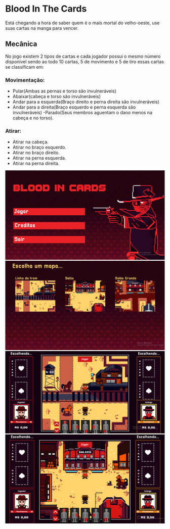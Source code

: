 # Blood In The Cards
Está chegando a hora de saber quem é o mais mortal do velho-oeste, use suas cartas na manga para vencer.

## Mecânica
No jogo existem 2 tipos de cartas e cada jogador possui o mesmo número disponível sendo ao todo 10  cartas, 5 de movimento e 5 de tiro essas cartas se classificam em: 

### Movimentação: 
- Pular(Ambas as pernas e torso são invulneráveis)
- Abaixar(cabeça e torso são invulneráveis)
- Andar para a esquerda(Braço direito e perna direita são invulneráveis)
- Andar para a direita(Braço esquerdo e perna esquerda são invulneráveis) -Parado(Seus membros aguentam o dano menos na cabeça e no torso).

### Atirar: 
- Atirar na cabeça.
- Atirar no braço esquerdo.
- Atirar no braço direito. 
- Atirar na perna esquerda.
- Atirar na perna direita.

<img src="./github/unknown_3.png"/>
<img src="./github/unknown.png"/>
<img src="./github/unknown_1.png"/>
<img src="./github/unknown_2.png"/>

